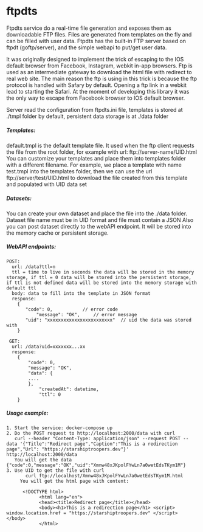 # ftpdts
Ftpdts service do a real-time file generation and exposes them as downloadable FTP files. Files are generated from templates on the fly and can be filled with user data. 
Ftpdts has the built-in FTP server based on ftpdt (goftp/server), and the simple webapi to put/get user data.

It was originally designed to implement the trick of escaping to the IOS default browser from Facebook, Instagram, webkit in-app browsers.
Ftp is used as an intermediate gateway to download the html file with redirect to real web site.
The main reason the ftp is using in this trick is because the ftp protocol is handled with Safary by default. Opening a ftp link in a webkit lead to starting the Safari. At the moment of developing this library it was the only way to escape from Facebook browser to IOS default browser.

Server read the configuration from ftpdts.ini file, templates is stored at ./tmpl folder by default, persistent data storage is at ./data folder

##### Templates:
default.tmpl is the default template file. It used when the ftp client requests the file from the root folder, for example with url: ftp://server-name/UID.html
You can customize your templates and place them into templates folder with a different filename. 
For example, we place a template with name test.tmpl into the templates folder, 
then we can use the url ftp://server/test/UID.html to download the file created from this template and populated with UID data set

##### Datasets:
You can create your own dataset and place the file into the ./data folder. Dataset file name must be in UID format and file must contain a JSON
Also you can post dataset directly to the webAPI endpoint. It will be stored into the memory cache or persistent storage.

##### WebAPI endpoints:
```
POST:
  url: /data?ttl=n
  ttl = time to live in seconds the data will be stored in the memory storage, if ttl = 0 data will be stored into the persistent storage, if ttl is not defined data will be stored into the memory storage with default ttl
  body: data to fill into the template in JSON format
  response:
  	{
	   "code": 0,    		// error code
    	   "message": "OK",		// error message
 	   "uid": "xxxxxxxxxxxxxxxxxxxxxxxx"  // uid the data was stored with
  	}

 GET:
  url: /data?uid=xxxxxxx...xx
  response:
  	{
	    "code": 0,
	    "message": "OK",
	    "data": {
		....
	    },
    	    "createdAt": datetime,
    	    "ttl": 0
	}
```

##### Usage example:

    1. Start the service: docker-compose up
    2. Do the POST request to http://localhost:2000/data with curl
       curl --header "Content-Type: application/json" --request POST --data '{"Title":"Redirect page","Caption":"This is a redirection page","Url": "https://starshiptroopers.dev"}' http://localhost:2000/data
       You will get the data {"code":0,"message":"OK","uid":"Xmnw48xJKpolFYwLn7a0wetEdsTKym1M"}
    3. Use UID to get the file with curl
		   curl ftp://localhost/Xmnw48xJKpolFYwLn7a0wetEdsTKym1M.html
		 You will get the html page with content:
```
      <!DOCTYPE html>
			<html lang="en">
			<head><title>Redirect page</title></head>
			<body><h1>This is a redirection page</h1> <script> window.location.href = "https://starshiptroopers.dev" </script> </body>
			</html>
```

